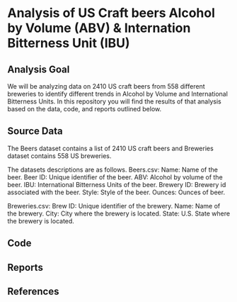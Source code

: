 # Analysis of US Craft beers Alcohol by Volume (ABV) & Internation Bitterness Unit (IBU)

## Analysis Goal
We will be analyzing data on 2410 US craft beers from 558 different breweries to identify different trends in Alcohol by Volume and International Bitterness Units. In this repository you will find the results of that analysis based on the data, code, and reports outlined below.

## Source Data
The Beers dataset contains a list of 2410 US craft beers and Breweries dataset contains 558 US
breweries. 

The datasets descriptions are as follows.
Beers.csv:
Name: Name of the beer.
Beer ID: Unique identifier of the beer.
ABV: Alcohol by volume of the beer.
IBU: International Bitterness Units of the beer.
Brewery ID: Brewery id associated with the beer.
Style: Style of the beer.
Ounces: Ounces of beer.


Breweries.csv:
Brew ID: Unique identifier of the brewery.
Name: Name of the brewery.
City: City where the brewery is located.
State: U.S. State where the brewery is located.


## Code






## Reports





## References
